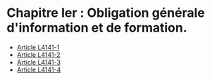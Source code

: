 # Chapitre Ier : Obligation générale d'information et de formation.

* [Article L4141-1](./LEGIARTI000027326445.md)
* [Article L4141-2](./LEGIARTI000006903166.md)
* [Article L4141-3](./LEGIARTI000006903167.md)
* [Article L4141-4](./LEGIARTI000006903168.md)
